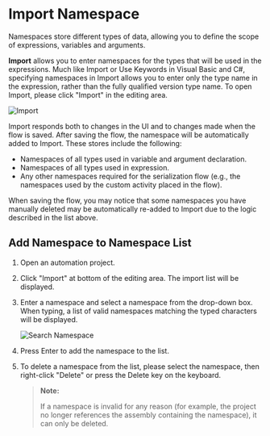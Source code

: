 # Import Namespace

Namespaces store different types of data, allowing you to define the scope of expressions, variables and arguments.

**Import** allows you to enter namespaces for the types that will be used in the expressions. Much like Import or Use Keywords in Visual Basic and C#, specifying namespaces in Import allows you to enter only the type name in the expression, rather than the fully qualified version type name. To open Import, please click "Import" in the editing area.

![Import](https://docimages.blob.core.chinacloudapi.cn/images/EnglishDocumentImage/importnamespace20210429.png)

Import responds both to changes in the UI and to changes made when the flow is saved. After saving the flow, the namespace will be automatically added to Import. These stores include the following:

* Namespaces of all types used in variable and argument declaration.
* Namespaces of all types used in expression.
* Any other namespaces required for the serialization flow (e.g., the namespaces used by the custom activity placed in the flow).

When saving the flow, you may notice that some namespaces you have manually deleted may be automatically re-added to Import due to the logic described in the list above.

## Add Namespace to Namespace List

1. Open an automation project.

2. Click "Import" at bottom of the editing area. The import list will be displayed.

3. Enter a namespace and select a namespace from the drop-down box. When typing, a list of valid namespaces matching the typed characters will be displayed.
   
    ![Search Namespace](https://docimages.blob.core.chinacloudapi.cn/images/EnglishDocumentImage/namespacelist20210429.png)

4. Press Enter to add the namespace to the list.

5. To delete a namespace from the list, please select the namespace, then right-click "Delete" or press the Delete key on the keyboard.
   
   > **Note:**
   > 
   > If a namespace is invalid for any reason (for example, the project no longer references the assembly containing the namespace), it can only be deleted.